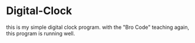 # Digital-Clock
this is my simple digital clock program. 
with the "Bro Code" teaching again, this program is running well.